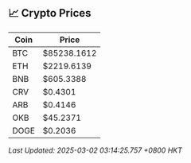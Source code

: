 ## 📈 Crypto Prices

| Coin | Price |
| ---- | ----- |
| BTC | $85238.1612 |
| ETH | $2219.6139 |
| BNB | $605.3388 |
| CRV | $0.4301 |
| ARB | $0.4146 |
| OKB | $45.2371 |
| DOGE | $0.2036 |

_Last Updated: 2025-03-02 03:14:25.757 +0800 HKT_